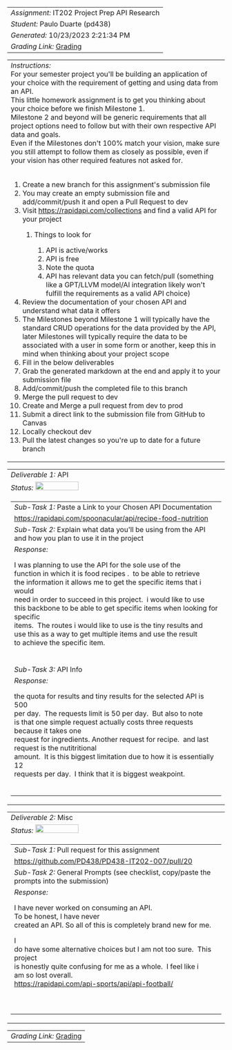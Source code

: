 <table><tr><td> <em>Assignment: </em> IT202 Project Prep API Research</td></tr>
<tr><td> <em>Student: </em> Paulo Duarte (pd438)</td></tr>
<tr><td> <em>Generated: </em> 10/23/2023 2:21:34 PM</td></tr>
<tr><td> <em>Grading Link: </em> <a rel="noreferrer noopener" href="https://learn.ethereallab.app/homework/IT202-007-F23/it202-project-prep-api-research/grade/pd438" target="_blank">Grading</a></td></tr></table>
<table><tr><td> <em>Instructions: </em> <div>For your semester project you'll be building an application of your choice with the requirement of getting and using data from an API.</div><div>This little homework assignment is to get you thinking about your choice before we finish Milestone 1.</div><div>Milestone 2 and beyond will be generic requirements that all project options need to follow but with their own respective API data and goals.</div><div>Even if the Milestones don't 100% match your vision, make sure you still attempt to follow them as closely as possible, even if your vision has other required features not asked for.</div><div><br></div><div><ol><li>Create a new branch for this assignment's submission file</li><li>You may create an empty submission file and add/commit/push it and open a Pull Request to dev</li><li>Visit&nbsp;<a href="https://rapidapi.com/collections">https://rapidapi.com/collections</a> and find a valid API for your project</li><ol><li>Things to look for</li><ol><li>API is active/works</li><li>API is free</li><li>Note the quota</li><li>API has relevant data you can fetch/pull (something like a GPT/LLVM model/AI integration likely won't fulfill the requirements as a valid API choice)</li></ol></ol><li>Review the documentation of your chosen API and understand what data it offers</li><li>The Milestones beyond Milestone 1 will typically have the standard CRUD operations for the data provided by the API, later Milestones will typically require the data to be associated with a user in some form or another, keep this in mind when thinking about your project scope</li><li>Fill in the below deliverables</li><li>Grab the generated markdown at the end and apply it to your submission file</li><li>Add/commit/push the completed file to this branch</li><li>Merge the pull request to dev</li><li>Create and Merge a pull request from dev to prod</li><li>Submit a direct link to the submission file from GitHub to Canvas</li><li>Locally checkout dev</li><li>Pull the latest changes so you're up to date for a future branch</li></ol></div></td></tr></table>
<table><tr><td> <em>Deliverable 1: </em> API </td></tr><tr><td><em>Status: </em> <img width="100" height="20" src="https://user-images.githubusercontent.com/54863474/211707773-e6aef7cb-d5b2-4053-bbb1-b09fc609041e.png"></td></tr>
<tr><td><table><tr><td> <em>Sub-Task 1: </em> Paste a Link to your Chosen API Documentation</td></tr>
<tr><td> <a rel="noreferrer noopener" target="_blank" href="https://rapidapi.com/spoonacular/api/recipe-food-nutrition">https://rapidapi.com/spoonacular/api/recipe-food-nutrition</a> </td></tr>
<tr><td> <em>Sub-Task 2: </em> Explain what data you'll be using from the API and how you plan to use it in the project</td></tr>
<tr><td> <em>Response:</em> <p>I was planning to use the API for the sole use of the<br>function in which it is food recipes .&nbsp; to be able to retrieve<br>the information it allows me to get the specific items that i would<br>need in order to succeed in this project.&nbsp; i would like to use<br>this backbone to be able to get specific items when looking for specific<br>items.&nbsp; The routes i would like to use is the tiny results and<br>use this as a way to get multiple items and use the result<br>to achieve the specific item.&nbsp;&nbsp;<br></p><br></td></tr>
<tr><td> <em>Sub-Task 3: </em> API Info</td></tr>
<tr><td> <em>Response:</em> <p>the quota for results and tiny results for the selected API is 500<br>per day.&nbsp; The requests limit is 50 per day.&nbsp; But also to note<br>is that one simple request actually costs three requests because it takes one<br>request for ingredients. Another request for recipe.&nbsp; and last request is the nutitritional<br>amount.&nbsp; It is this biggest limitation due to how it is essentially 12<br>requests per day.&nbsp; I think that it is biggest weakpoint.&nbsp; &nbsp;<br></p><br></td></tr>
</table></td></tr>
<table><tr><td> <em>Deliverable 2: </em> Misc </td></tr><tr><td><em>Status: </em> <img width="100" height="20" src="https://user-images.githubusercontent.com/54863474/211707773-e6aef7cb-d5b2-4053-bbb1-b09fc609041e.png"></td></tr>
<tr><td><table><tr><td> <em>Sub-Task 1: </em> Pull request for this assignment</td></tr>
<tr><td> <a rel="noreferrer noopener" target="_blank" href="https://github.com/PD438/PD438-IT202-007/pull/20">https://github.com/PD438/PD438-IT202-007/pull/20</a> </td></tr>
<tr><td> <em>Sub-Task 2: </em> General Prompts (see checklist, copy/paste the prompts into the submission)</td></tr>
<tr><td> <em>Response:</em> <p>I have never worked on consuming an API.&nbsp;<br>To be honest, I have never<br>created an API. So all of this is completely brand new for me.&nbsp;&nbsp;<div>I<br>do have some alternative choices but I am not too sure.&nbsp; This project<br>is honestly quite confusing for me as a whole.&nbsp; I feel like i<br>am so lost overall.&nbsp;&nbsp;</div><div><a href="https://rapidapi.com/api-sports/api/api-football/">https://rapidapi.com/api-sports/api/api-football/</a><br></div><br></p><br></td></tr>
</table></td></tr>
<table><tr><td><em>Grading Link: </em><a rel="noreferrer noopener" href="https://learn.ethereallab.app/homework/IT202-007-F23/it202-project-prep-api-research/grade/pd438" target="_blank">Grading</a></td></tr></table>